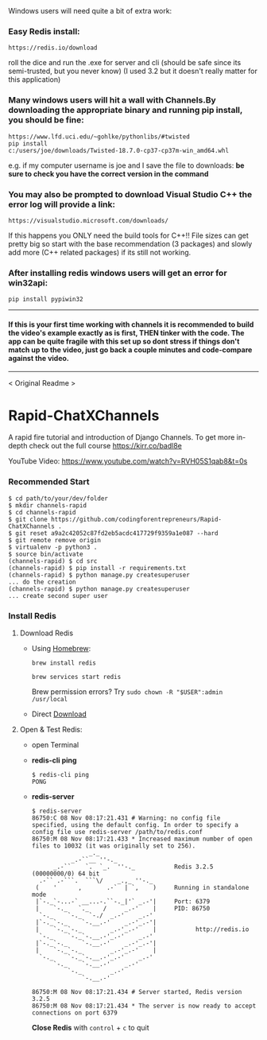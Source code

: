 <Additional Info for Windows users>
Windows users will need quite a bit of extra work:
    
### Easy Redis install:
```
https://redis.io/download 
```
roll the dice and run the .exe for server and cli 
(should be safe since its semi-trusted, but you never know)
(I used 3.2 but it doesn't really matter for this application)

### Many windows users will hit a wall with Channels.By downloading the appropriate binary and running pip install, you should be fine:
```
https://www.lfd.uci.edu/~gohlke/pythonlibs/#twisted
pip install c:/users/joe/downloads/Twisted‑18.7.0‑cp37‑cp37m‑win_amd64.whl  
```
e.g. if my computer username is joe and I save the file to downloads:
**be sure to check you have the correct version in the command**

### You may also be prompted to download Visual Studio C++ the error log will provide a link:
```
https://visualstudio.microsoft.com/downloads/
```
If this happens you ONLY need the build tools for C++!!
File sizes can get pretty big so start with the base recommendation (3 packages) and slowly add more (C++ related packages) if its still not working. 

### After installing redis windows users will get an error for win32api:
```
pip install pypiwin32
```

**********************************************************************************************
#### If this is your first time working with channels it is recommended to build the video's example exactly as is first, THEN tinker with the code. The app can be quite fragile with this set up so dont stress if things don't match up to the video, just go back a couple minutes and code-compare against the video.
**********************************************************************************************


< Original Readme >

# Rapid-ChatXChannels
A rapid fire tutorial and introduction of Django Channels. To get more in-depth check out the full course https://kirr.co/badl8e

YouTube Video: https://www.youtube.com/watch?v=RVH05S1qab8&t=0s


### Recommended Start
```
$ cd path/to/your/dev/folder
$ mkdir channels-rapid
$ cd channels-rapid
$ git clone https://github.com/codingforentrepreneurs/Rapid-ChatXChannels .
$ git reset a9a2c42052c87fd2eb5acdc417729f9359a1e087 --hard
$ git remote remove origin
$ virtualenv -p python3 .
$ source bin/activate
(channels-rapid) $ cd src
(channels-rapid) $ pip install -r requirements.txt
(channels-rapid) $ python manage.py createsuperuser
... do the creation
(channels-rapid) $ python manage.py createsuperuser
... create second super user 
```


### Install Redis
1. Download Redis
    - Using [Homebrew](http://brew.sh):
        ```
        brew install redis

        brew services start redis
        ```
        Brew permission errors? Try `sudo chown -R "$USER":admin /usr/local`

    - Direct [Download](http://redis.io/download)

2. Open & Test Redis:
    - open Terminal

    - **redis-cli ping**
        ```
        $ redis-cli ping
        PONG
        ```

    - **redis-server**
        ```
        $ redis-server
        86750:C 08 Nov 08:17:21.431 # Warning: no config file specified, using the default config. In order to specify a config file use redis-server /path/to/redis.conf
        86750:M 08 Nov 08:17:21.433 * Increased maximum number of open files to 10032 (it was originally set to 256).
                        _._                                                  
                   _.-``__ ''-._                                             
              _.-``    `.  `_.  ''-._           Redis 3.2.5 (00000000/0) 64 bit
          .-`` .-```.  ```\/    _.,_ ''-._                                   
         (    '      ,       .-`  | `,    )     Running in standalone mode
         |`-._`-...-` __...-.``-._|'` _.-'|     Port: 6379
         |    `-._   `._    /     _.-'    |     PID: 86750
          `-._    `-._  `-./  _.-'    _.-'                                   
         |`-._`-._    `-.__.-'    _.-'_.-'|                                  
         |    `-._`-._        _.-'_.-'    |           http://redis.io        
          `-._    `-._`-.__.-'_.-'    _.-'                                   
         |`-._`-._    `-.__.-'    _.-'_.-'|                                  
         |    `-._`-._        _.-'_.-'    |                                  
          `-._    `-._`-.__.-'_.-'    _.-'                                   
              `-._    `-.__.-'    _.-'                                       
                  `-._        _.-'                                           
                      `-.__.-'                                               

        86750:M 08 Nov 08:17:21.434 # Server started, Redis version 3.2.5
        86750:M 08 Nov 08:17:21.434 * The server is now ready to accept connections on port 6379

        ```
        **Close Redis** with `control` + `c` to quit
